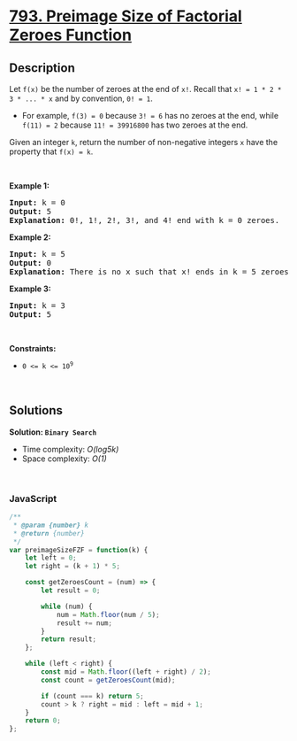 # [793. Preimage Size of Factorial Zeroes Function](https://leetcode.com/problems/preimage-size-of-factorial-zeroes-function)

## Description

<div class="elfjS" data-track-load="description_content"><p>Let <code>f(x)</code> be the number of zeroes at the end of <code>x!</code>. Recall that <code>x! = 1 * 2 * 3 * ... * x</code> and by convention, <code>0! = 1</code>.</p>

<ul>
	<li>For example, <code>f(3) = 0</code> because <code>3! = 6</code> has no zeroes at the end, while <code>f(11) = 2</code> because <code>11! = 39916800</code> has two zeroes at the end.</li>
</ul>

<p>Given an integer <code>k</code>, return the number of non-negative integers <code>x</code> have the property that <code>f(x) = k</code>.</p>

<p>&nbsp;</p>
<p><strong class="example">Example 1:</strong></p>

<pre><strong>Input:</strong> k = 0
<strong>Output:</strong> 5
<strong>Explanation:</strong> 0!, 1!, 2!, 3!, and 4! end with k = 0 zeroes.
</pre>

<p><strong class="example">Example 2:</strong></p>

<pre><strong>Input:</strong> k = 5
<strong>Output:</strong> 0
<strong>Explanation:</strong> There is no x such that x! ends in k = 5 zeroes.
</pre>

<p><strong class="example">Example 3:</strong></p>

<pre><strong>Input:</strong> k = 3
<strong>Output:</strong> 5
</pre>

<p>&nbsp;</p>
<p><strong>Constraints:</strong></p>

<ul>
	<li><code>0 &lt;= k &lt;= 10<sup>9</sup></code></li>
</ul>
</div>

<p>&nbsp;</p>

## Solutions

**Solution: `Binary Search`**
- Time complexity: <em>O(log5k)</em>
- Space complexity: <em>O(1)</em>

<p>&nbsp;</p>

### **JavaScript**

```js
/**
 * @param {number} k
 * @return {number}
 */
var preimageSizeFZF = function(k) {
    let left = 0;
    let right = (k + 1) * 5;

    const getZeroesCount = (num) => {
        let result = 0;

        while (num) {
            num = Math.floor(num / 5);
            result += num;
        }
        return result;
    };

    while (left < right) {
        const mid = Math.floor((left + right) / 2);
        const count = getZeroesCount(mid);

        if (count === k) return 5;
        count > k ? right = mid : left = mid + 1;
    }
    return 0;
};
```
